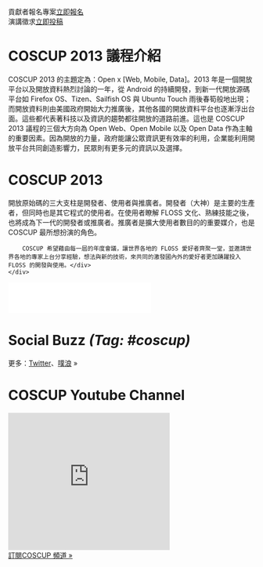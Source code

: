 <div><!--add root div as a workaround of weird makrdown parser-->
  <div id="left">
    <div class="contributor">
      <span class="date">貢獻者報名專案</span><span class="call"><a href="http://registrano.com/events/coscup2013-osc-vip?utm_source=coscupweb&utm_medium=middlelinks&utm_campaign=landing" target="_blank">立即報名</a></span>
    </div>
    <div class="contributor">
      <span class="date">演講徵求</span><span class="call"><a href="http://registrano.com/events/coscup2013-cfp?utm_source=coscupweb&utm_medium=middlelinks&utm_campaign=landing" target="_blank">立即投稿</a></span>
    </div>
    <div class="register" style="display:none;">
      <span class="date"><em>6</em>月<em>3</em>日開放報名</span><span class="call"><a href="http://registrano.com/events/coscup2013-regist">立即報名</a></span>
    </div>
    <!--news-->
    <div class="news" style="display: none;">
    </div>
    <!--議程-->
    <div class="info">
      <h1>COSCUP 2013 議程介紹</h1>
      <div class="text">
        COSCUP 2013 的主題定為：Open x [Web, Mobile, Data]。2013 年是一個開放平台以及開放資料熱烈討論的一年，從 Android 的持續開發，到新一代開放源碼平台如 Firefox OS、Tizen、Sailfish OS 與 Ubuntu Touch 雨後春筍般地出現；而開放資料則由美國政府開始大力推廣後，其他各國的開放資料平台也逐漸浮出台面。這些都代表著科技以及資訊的趨勢都往開放的道路前進。這也是 COSCUP 2013 議程的三個大方向為 Open Web、Open Mobile 以及 Open Data 作為主軸的重要因素。因為開放的力量，政府能讓公眾資訊更有效率的利用，企業能利用開放平台共同創造影響力，民眾則有更多元的資訊以及選擇。
      </div>
    </div>
    <!--what is coscup-->
    <div class="whatiscoscup">
      <h1>COSCUP 2013</h1>
      <div class="text">開放原始碼的三大支柱是開發者、使用者與推廣者。開發者（大神）是主要的生產者，但同時也是其它程式的使用者。在使用者瞭解 FLOSS 文化、熟練技能之後，也將成為下一代的開發者或推廣者。推廣者是擴大使用者數目的的重要媒介，也是 COSCUP 最所想扮演的角色。 

        COSCUP 希望藉由每一屆的年度會議，讓世界各地的 FLOSS 愛好者齊聚一堂，並邀請世界各地的專家上台分享經驗，想法與新的技術，來共同的激發國內外的愛好者更加踴躍投入 FLOSS 的開發與使用。</div>
    </div>
  </div>
  <div id="sidebar2">
    <!--fb-->
    <div class="fb">
      <iframe src="//www.facebook.com/plugins/likebox.php?href=https%3A%2F%2Fwww.facebook.com%2Fcoscup&amp;width=292&amp;height=62&amp;show_faces=false&amp;colorscheme=light&amp;stream=false&amp;border_color&amp;header=false" scrolling="no" frameborder="0" style="border:none; overflow:hidden; width:292px; height:62px;" allowTransparency="true"></iframe>
    </div>
    <!--social Buzz-->
    <div class="socialbuzz">
      <h1>Social Buzz <em>(Tag: #coscup)</em></h1>
      <div id="socialbuzz" class="text"></div>
      <div class="more">更多：<a href="#">Twitter</a>、<a href="#">噗浪</a> »</div>
    </div>
    <!--u tube-->
    <div class="utube">
      <h1>COSCUP Youtube Channel</h1>
      <div class="text"><iframe width="330" height="280" src="http://www.youtube.com/embed/videoseries?list=PLqfib4St70XPyKy32xNrryEW7fC0y_qqA" frameborder="0" allowfullscreen></iframe></div>
      <div class="more"><a href="http://www.youtube.com/user/thecoscup?feature=watch">訂閱COSCUP 頻道 »</a></div>
    </div>
  </div>
</div>
